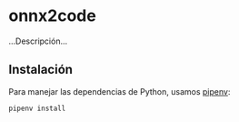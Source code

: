 # onnx2code

...Descripción...

## Instalación

Para manejar las dependencias de Python, usamos [pipenv](https://pypi.org/project/pipenv/):

```bash
pipenv install
```

